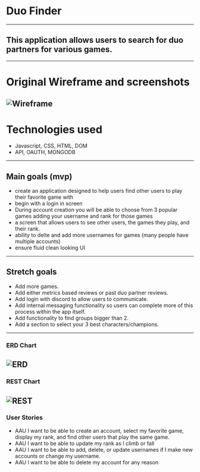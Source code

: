 # Duo Finder
---
## This application allows users to search for duo partners for various games. 
---
# Original Wireframe and screenshots
![Wireframe](https://imgur.com/BgMnMP1.png)
---
# Technologies used
- Javascript, CSS, HTML, DOM
- API, OAUTH, MONGODB
---
## Main goals (mvp)
- create an application designed to help users find other users to play their favorite game with
- begin with a login in screen
- During account creation you will be able to choose from 3 popular games adding your username and rank for those games
- a screen that allows users to see other users, the games they play, and their rank. 
- ability to delte and add more usernames for games (many people have multiple accounts)
- ensure fluid clean looking UI
---
## Stretch goals
- Add more games.
- Add either metrics based reviews or past duo partner reviews. 
- Add login with discord to allow users to communicate.
- Add internal messaging functionality so users can complete more of this process within the app itself.
- Add functionality to find groups bigger than 2.
- Add a section to select your 3 best characters/champions.
---
### ERD Chart
 ![ERD](https://imgur.com/qIKirBE.png)
---
### REST Chart
![REST](https://imgur.com/OVeRThN.png)
---
### User Stories
- AAU I want to be able to create an account, select my favorite game, display my rank, and find other users that play the same game. 
- AAU I want to be able to update my rank as I climb or fall
- AAU I want to be able to add, delete, or update usernames if I make new accounts or change my username. 
- AAU I want to be able to delete my account for any reason
